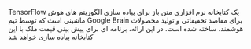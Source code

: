 TensorFlow یک کتابخانه نرم افزاری متن باز برای پیاده سازی الگوریتم های هوش ماشینی است که توسط تیم Google Brain  برای مقاصد تخقیقاتی و تولید محصولات هوشمند، ساخته شده است. در این ارائه، برنامه ای برای پیش بینی قیمت ملک با این کتابخانه پیاده سازی خواهد شد